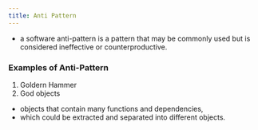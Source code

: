 ```yaml
---
title: Anti Pattern
---
```


- a software anti-pattern is a pattern that may be commonly used but is considered ineffective or counterproductive.



### Examples of Anti-Pattern
1. Goldern Hammer
2. God objects
  - objects that contain many functions and dependencies,
  - which could be extracted and separated into different objects.